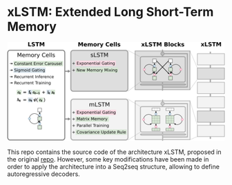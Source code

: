 # xLSTM: Extended Long Short-Term Memory

![xLSTM Figure](./res/desc_xlstm_overview.svg)

This repo contains the source code of the architecture xLSTM, proposed in the original [repo](https://github.com/NX-AI/xlstm). However, some key modifications have been made in order to apply the architecture into a Seq2seq structure, allowing to define autoregressive decoders.